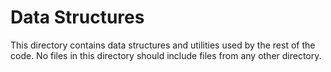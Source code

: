# Data Structures

This directory contains data structures and utilities used by the rest of the code. No files in this directory should include files from any other directory.
